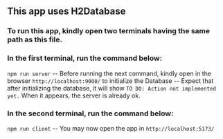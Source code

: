 ## This app uses H2Database

### To run this app, kindly open two terminals having the same path as this file.

### In the first terminal, run the command below:
`npm run server`
-- Before running the next command, kindly open in the browser `http://localhost:9000/` to initialize the Database
-- Expect that after initializing the database, it will show `TO DO: Action not implemented yet.` When it appears, the server is already ok.

### In the second terminal, run the command below:
`npm run client`
-- You may now open the app in `http://localhost:5173/`